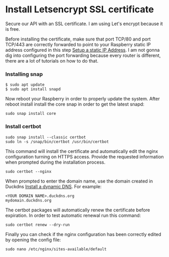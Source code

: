 # Install Letsencrypt SSL certificate

Secure our API with an SSL certificate. I am using Let's encrypt because it is free.

Before installing the certificate, make sure that port TCP/80 and port TCP/443 are correctly forwarded to point to your Raspberry static IP address configured in this step [Setup a static IP Address](#setup-a-static-ip-address). I am not gonna dig into configuring the port forwarding because every router is different, there are a lot of tutorials on how to do that.

### Installing snap

```
$ sudo apt update
$ sudo apt install snapd
```

Now reboot your Raspberry in order to properly update the system.
After reboot install install the core snap in order to get the latest snapd:

```
sudo snap install core
```

### Install certbot

```
sudo snap install --classic certbot
sudo ln -s /snap/bin/certbot /usr/bin/certbot
```

This command will install the certificate and automatically edit the nginx configuration turning on HTTPS access. Provide the requested information when prompted during the installation process.

```
sudo certbot --nginx
```

When prompted to enter the domain name, use the domain created in Duckdns [Install a dynamic DNS](#install-a-dynamic-dns). For example:

```
<YOUR DOMAIN NAME>.duckdns.org
mydomain.duckdns.org
```

The certbot packages will automatically renew the certificate before expiration. In order to test automatic renewal run this command:

```
sudo certbot renew --dry-run
```

Finally you can check if the nginx configuration has been correctly edited by opening the config file:

```
sudo nano /etc/nginx/sites-available/default
```
